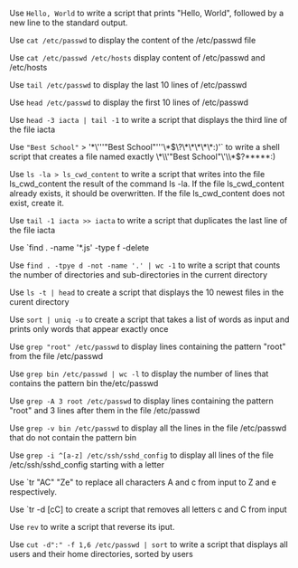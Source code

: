 Use `Hello, World` to write a script that prints "Hello, World", followed by a new line to the standard output.

Use `cat /etc/passwd` to display the content of the /etc/passwd file

Use `cat /etc/passwd /etc/hosts` display content of /etc/passwd and /etc/hosts

Use `tail /etc/passwd` to display the last 10 lines of /etc/passwd

Use `head /etc/passwd` to display the first 10 lines of /etc/passwd

Use `head -3 iacta | tail -1` to write a script that displays the third line of the file iacta

Use `"Best School"` > '\*\\'\''"Best School"\'\''\\*$\?\*\*\*\*\*:)'` to write a shell script that creates a file named exactly \*\\'"Best School"\'\\*$\?\*\*\*\*\*:)

Use `ls -la > ls_cwd_content` to write a script that writes into the file ls_cwd_content the result of the command ls -la. If the file ls_cwd_content already exists, it should be overwritten. If the file ls_cwd_content does not exist, create it.

Use `tail -1 iacta >> iacta` to write a script that duplicates the last line of the file iacta

Use `find . -name '*.js' -type f -delete

Use `find . -tpye d -not -name '.' | wc -1` to write a script that counts the number of directories and sub-directories in the current directory

Use `ls -t | head` to create a script that displays the 10 newest files in the curent directory

Use `sort | uniq -u` to create a script that takes a list of words as input and prints only words that appear exactly once

Use `grep "root" /etc/passwd` to display lines containing the pattern "root" from the file /etc/passwd

Use `grep bin /etc/passwd | wc -l` to display the number of lines that contains the pattern bin the/etc/passwd

Use `grep -A 3 root /etc/passwd` to display lines containing the pattern "root" and 3 lines after them in the file /etc/passwd

Use `grep -v bin /etc/passwd` to display all the lines in the file /etc/passwd that do not contain the pattern bin

Use `grep -i ^[a-z] /etc/ssh/sshd_config` to display all lines of the file /etc/ssh/sshd_config starting with a letter

Use `tr "AC" "Ze" to replace all characters A and c from input to Z and e respectively.

Use `tr -d [cC] to create a script that removes all letters c and C from input

Use `rev` to write a script that reverse its iput.

Use `cut -d":" -f 1,6 /etc/passwd | sort` to write a script that displays all users and their home directories, sorted by users
